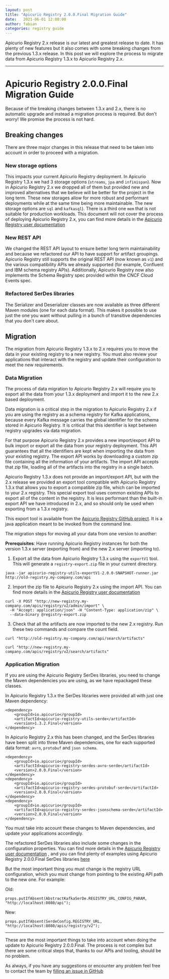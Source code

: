 ```yaml
---
layout: post
title: "Apicurio Registry 2.0.0.Final Migration Guide"
date:   2021-06-01 12:00:00
author: fabian
categories: registry guide
---
```


Apicurio Registry 2.x release is our latest and greatest release to date. It has plenty of new features but it also comes with some breaking changes from the previous 1.3.x release. In this post we will explore the process to migrate data from Apicurio Registry 1.3.x to Apicurio Registry 2.x.

---

# Apicurio Registry 2.0.0.Final Migration Guide

Because of the breaking changes between 1.3.x and 2.x, there is no automatic upgrade and instead a migration process is required.  But don't worry!  We promise the process is not hard.

## Breaking changes

There are three major changes in this release that need to be taken into account in order to proceed with a migration.

### New storage options
This impacts your current Apicurio Registry deployment. In Apicurio Registry 1.3.x we had 3 storage options (`streams`, `jpa` and `infinispan`).  Now in
Apicurio Registry 2.x we dropped all of them but provided new and improved alternatives that we believe will be better for the project in the long term.  These new storages allow for more robust and performant deployments while at the same time being more maintainable. The new storage options are `sql` and `kafkasql`).  There is a third one `mem` that is not suitable for production workloads. This document will not cover the process of deploying Apicurio Registry 2.x, you can find more details in the [Apicurio Registry user documentation](https://www.apicur.io/registry/docs/apicurio-registry/2.0.0.Final/getting-started/assembly-installing-registry-storage-openshift.html)

### New REST API
We changed the REST API layout to ensure better long term maintainability and because we refactored our API to have support for artifact groupings. Apicurio Registry still supports the original REST API (now known as `v1`) and the various compatibility APIs we already supported (for example, Confluent and IBM schema registry APIs).  Additionally, Apicurio Registry now also implements the Schema Registry spec provided within the CNCF Cloud Events spec.

### Refactored SerDes libraries
The Serializer and Deserializer classes are now available as three different Maven modules (one for each data format). This makes it possible to use just the one you want without pulling in a bunch of transitive dependencies that you don't care about.

## Migration

The migration from Apicurio Registry 1.3.x to 2.x requires you to move the data in your existing registry to a new registry. You must also review your applications that interact with the registry and update their configuration to meet the new requirements.

### Data Migration

The process of data migration to Apicurio Registry 2.x will require you to export all the data from your 1.3.x deployment and import it to the new 2.x based deployment.

Data migration is a critical step in the migration to Apicurio Registry 2.x if you are using the registry as a schema registry for Kafka applications, because every Kafka message carries the global identifier for the schema stored in Apicurio Registry. It is critical that this identifier is kept between registry upgrades via data migration.

For that purpose Apicurio Registry 2.x provides a new import/export API to bulk import or export all the data from your registry deployment. This API guarantees that all the identifiers are kept when importing the data from your existing registry. The export API works by downloading a custom zip file containing all the information of your artifacts. The import API accepts that zip file, loading all of the artifacts into the registry in a single batch.

Apicurio Registry 1.3.x does not provide an import/export API, but with the 2.x release we provided an export tool compatible with Apicurio Registry 1.3.x that allows you to export a compatible zip file, which can be imported to your 2.x registry. This special export tool uses common existing APIs to export all of the content in the registry. It is less performant than the built-in export API we have introduced in 2.x, and so should only be used when exporting from a 1.3.x registry.

This export tool is available from the [Apicurio Registry GitHub project](https://github.com/Apicurio/apicurio-registry/tree/2.0.x/utils/exportV1). It is a java application meant to be invoked from the command line.

The migration steps for moving all your data from one version to another:

**Prerequisites**: Have running Apicurio Registry instances for both the version 1.3.x server (exporting from) and the new 2.x server (importing to).

1. Export all the data from Apicurio Registry 1.3.x using the `exportV1` tool. This will generate a `registry-export.zip` file in your current directory.

```
java -jar apicurio-registry-utils-exportV1-2.0.0-SNAPSHOT-runner.jar http://old-registry.my-company.com/api
```

2. Import the zip file to Apicurio Registry 2.x using the import API. You can find more details in the [Apicurio Registry user documentation](https://www.apicur.io/registry/docs/apicurio-registry/2.0.0.Final/getting-started/assembly-managing-registry-artifacts-api.html#exporting-importing-using-rest-api)

```
curl -X POST "http://new-registry.my-company.com/apis/registry/v2/admin/import" \
  -H "Accept: application/json" -H "Content-Type: application/zip" \
  --data-binary @registry-export.zip
```

3. Check that all the artifacts are now imported to the new 2.x registry. Run these two commands and compare the count field.

```
curl "http://old-registry.my-company.com/api/search/artifacts"
```

```
curl "http://new-registry.my-company.com/apis/registry/v2/search/artifacts"
```


### Application Migration

If you are using the Apicurio Registry SerDes libraries, you need to change the Maven dependencies you are using, as we have repackaged these classes.

In Apicurio Registry 1.3.x the SerDes libraries were provided all with just one Maven dependency:
```
<dependency>
    <groupId>io.apicurio</groupId>
    <artifactId>apicurio-registry-utils-serde</artifactId>
    <version>1.3.2.Final</version>
</dependency>
```

In Apicurio Registry 2.x this has been changed, and the SerDes libraries have been split into three Maven dependencies, one for each supported data format: `avro`, `protobuf` and `json schema`.

```
<dependency>
    <groupId>io.apicurio</groupId>
    <artifactId>apicurio-registry-serdes-avro-serde</artifactId>
    <version>2.0.0.Final</version>
</dependency>
<dependency>
    <groupId>io.apicurio</groupId>
    <artifactId>apicurio-registry-serdes-protobuf-serde</artifactId>
    <version>2.0.0.Final</version>
</dependency>
<dependency>
    <groupId>io.apicurio</groupId>
    <artifactId>apicurio-registry-serdes-jsonschema-serde</artifactId>
    <version>2.0.0.Final</version>
</dependency>
```

You must take into account these changes to Maven dependencies, and update your applications accordingly.

The refactored SerDes libraries also include some changes in the configuration properties. You can find more details in the [Apicurio Registry user documentation](https://www.apicur.io/registry/docs/apicurio-registry/2.0.0.Final/getting-started/assembly-using-kafka-client-serdes.html) , and you can find plenty of examples using Apicurio Registry 2.0.0.Final SerDes libraries [here](https://github.com/Apicurio/apicurio-registry-examples/tree/2.0.x)

But the most important thing you must change is the registry URL configuration, which you must change from pointing to the existing API path to the new one. For example:

Old:
```
props.putIfAbsent(AbstractKafkaSerDe.REGISTRY_URL_CONFIG_PARAM, "http://localhost:8080/api");
```

New:
```
props.putIfAbsent(SerdeConfig.REGISTRY_URL, "http://localhost:8080/apis/registry/v2");
```

---

These are the most important things to take into account when doing the update to Apicurio Registry 2.0.0.Final. The process is not complex but there are some critical steps that, thanks to our APIs and tooling, should be no problem.

As always, if you have any suggestions or encounter any problem feel free to contact the team by [filling an issue in GitHub](https://github.com/Apicurio/apicurio-registry/issues)
